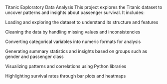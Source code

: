 Titanic Exploratory Data Analysis
This project explores the Titanic dataset to uncover patterns and insights about passenger survival. It includes:

Loading and exploring the dataset to understand its structure and features

Cleaning the data by handling missing values and inconsistencies

Converting categorical variables into numeric formats for analysis

Generating summary statistics and insights based on groups such as gender and passenger class

Visualizing patterns and correlations using Python libraries

Highlighting survival rates through bar plots and heatmaps

